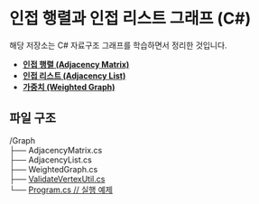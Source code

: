 # 인접 행렬과 인접 리스트 그래프 (C#)

해당 저장소는 C# 자료구조 그래프를 학습하면서 정리한 것입니다.  
  
- [**인접 행렬 (Adjacency Matrix)**](https://github.com/Leekiahn/Graph-Data-Structure/blob/main/Graph/AdjacencyMatrix.cs)
- [**인접 리스트 (Adjacency List)**](https://github.com/Leekiahn/Graph-Data-Structure/blob/main/Graph/AdjacencyList.cs)  
- [**가중치 (Weighted Graph)**](https://github.com/Leekiahn/Graph-Data-Structure/blob/main/Graph/WeightedGraph.cs)

## 파일 구조

/Graph  
├── AdjacencyMatrix.cs  
├── AdjacencyList.cs  
├── WeightedGraph.cs  
├── [ValidateVertexUtil.cs](https://github.com/Leekiahn/Graph-Data-Structure/blob/main/Graph/ValidateVertexUtil.cs)  
└── [Program.cs // 실행 예제](https://github.com/Leekiahn/Graph-Data-Structure/blob/main/Graph/Program.cs)   
